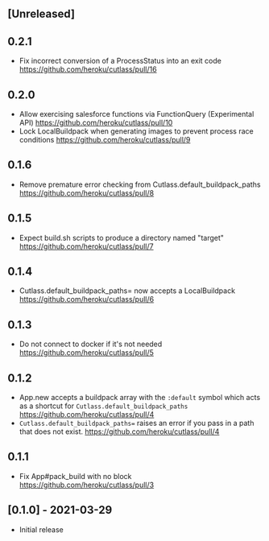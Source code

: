 ## [Unreleased]

## 0.2.1

- Fix incorrect conversion of a ProcessStatus into an exit code https://github.com/heroku/cutlass/pull/16

## 0.2.0

- Allow exercising salesforce functions via FunctionQuery (Experimental API) https://github.com/heroku/cutlass/pull/10
- Lock LocalBuildpack when generating images to prevent process race conditions https://github.com/heroku/cutlass/pull/9

## 0.1.6

- Remove premature error checking from Cutlass.default_buildpack_paths https://github.com/heroku/cutlass/pull/8

## 0.1.5

- Expect build.sh scripts to produce a directory named "target" https://github.com/heroku/cutlass/pull/7

## 0.1.4

- Cutlass.default_buildpack_paths= now accepts a LocalBuildpack https://github.com/heroku/cutlass/pull/6

## 0.1.3

- Do not connect to docker if it's not needed https://github.com/heroku/cutlass/pull/5

## 0.1.2

- App.new accepts a buildpack array with the `:default` symbol which acts as a shortcut for `Cutlass.default_buildpack_paths` https://github.com/heroku/cutlass/pull/4
- `Cutlass.default_buildpack_paths=` raises an error if you pass in a path that does not exist. https://github.com/heroku/cutlass/pull/4

## 0.1.1

- Fix App#pack_build with no block https://github.com/heroku/cutlass/pull/3

## [0.1.0] - 2021-03-29

- Initial release
